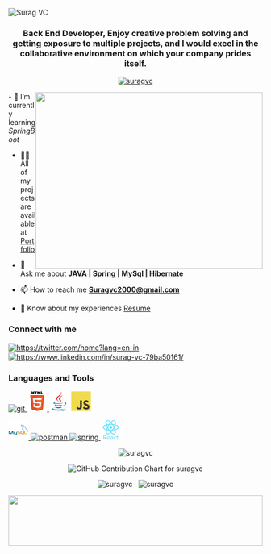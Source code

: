 ![Surag VC](https://i.im.ge/2022/08/19/OaGu0G.Black-Blue-Modern-Geometric-Technology-Youtube-Intro.gif)
<h3 align="center">Back End Developer, Enjoy creative problem solving and getting exposure to multiple projects, and I would excel in the collaborative environment on which your company prides itself.</h3>

<p align="center"> <a href="https://github.com/ryo-ma/github-profile-trophy"><img src="https://github-profile-trophy.vercel.app/?username=suragvc&theme=matrix" alt="suragvc"/></a></p>
<p><img align="right" height="350" width="450" src="https://cdn.dribbble.com/users/2131993/screenshots/4948736/thoughtworks-gif_dribbble.gif" alt=""/></p>
- 🌱 I’m currently learning <i>SpringBoot</i>

- 👨‍💻 All of my projects are available at [Portfolio](https://suragvc.netlify.app/)

- 💬 Ask me about **JAVA | Spring | MySql | Hibernate**

- 📫 How to reach me **Suragvc2000@gmail.com**

- 📄 Know about my experiences [Resume](https://drive.google.com/file/d/1bKaICClIZmoSH-e_RTr8uIZ5PA1qqOOq/view)

<h3 align="left">Connect with me</h3>
<p align="left">
<a href="https://twitter.com/https://twitter.com/home?lang=en-in" target="blank"><img align="center" src="https://raw.githubusercontent.com/rahuldkjain/github-profile-readme-generator/master/src/images/icons/Social/twitter.svg" alt="https://twitter.com/home?lang=en-in" height="30" width="40"/></a>
<a href="https://www.linkedin.com/in/surag-vc-79ba50161" target="blank"><img align="center" src="https://raw.githubusercontent.com/rahuldkjain/github-profile-readme-generator/master/src/images/icons/Social/linked-in-alt.svg" alt="https://www.linkedin.com/in/surag-vc-79ba50161/" height="30" width="40"/></a>
 </p>
  
<h3 >Languages and Tools</h3>
<p ><a href="https://git-scm.com/" target="_blank" rel="noreferrer"> <img src="https://www.vectorlogo.zone/logos/git-scm/git-scm-icon.svg" alt="git" width="40" height="40"/> </a> <a href="https://www.w3.org/html/" target="_blank" rel="noreferrer"> <img src="https://raw.githubusercontent.com/devicons/devicon/master/icons/html5/html5-original-wordmark.svg" alt="html5" width="40" height="40"/> </a> <a href="https://www.java.com" target="_blank" rel="noreferrer"> <img src="https://raw.githubusercontent.com/devicons/devicon/master/icons/java/java-original.svg" alt="java" width="40" height="40"/></a>
<a href="https://developer.mozilla.org/en-US/docs/Web/JavaScript" target="_blank" rel="noreferrer"> <img src="https://raw.githubusercontent.com/devicons/devicon/master/icons/javascript/javascript-original.svg" alt="javascript" width="40" height="40"/> </a>

<a href="https://www.mysql.com/" target="_blank" rel="noreferrer"> <img src="https://raw.githubusercontent.com/devicons/devicon/master/icons/mysql/mysql-original-wordmark.svg" alt="mysql" width="40" height="40"/> </a><a href="https://postman.com" target="_blank" rel="noreferrer"> <img src="https://www.vectorlogo.zone/logos/getpostman/getpostman-icon.svg" alt="postman" width="40" height="40"/> </a> <a href="https://spring.io/" target="_blank" rel="noreferrer"> <img src="https://www.vectorlogo.zone/logos/springio/springio-icon.svg" alt="spring" width="40" height="40"/> </a>  <a href="https://reactjs.org/" target="_blank" rel="noreferrer"> <img src="https://raw.githubusercontent.com/devicons/devicon/master/icons/react/react-original-wordmark.svg" alt="react" width="40" height="40"/> </a> </p>

<p align="center">
<img width="400" src="https://github-readme-streak-stats.herokuapp.com/?user=suragvc&theme=dark" alt="suragvc"/></p>
<div align="center">
  <img src="https://ghchart.rshah.org/suragvc?background=ff0000&fill=ffffff" alt="GitHub Contribution Chart for suragvc">
</div>
<p align="center">
<img width="350" src="https://github-readme-stats.vercel.app/api/top-langs?username=suragvc&show_icons=true&locale=en&layout=compact&theme=dark" alt="suragvc" / >
&nbsp;
<img width="400" src="https://github-readme-stats.vercel.app/api?username=suragvc&show_icons=true&locale=en&theme=dark" alt="suragvc" />
</p>
<img src="https://raw.githubusercontent.com/matfantinel/matfantinel/master/waves.svg" width="100%" height="100">

